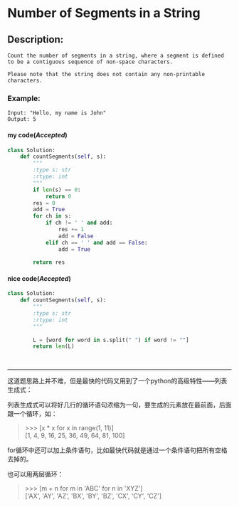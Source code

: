 # Number of Segments in a String
## Description:
```
Count the number of segments in a string, where a segment is defined to be a contiguous sequence of non-space characters.

Please note that the string does not contain any non-printable characters.
```
### Example:
```
Input: "Hello, my name is John"
Output: 5
```




#### my code(*Accepted*)
```python
class Solution:
    def countSegments(self, s):
        """
        :type s: str
        :rtype: int
        """
        if len(s) == 0:
            return 0
        res = 0
        add = True
        for ch in s:
            if ch != ' ' and add:
                res += 1
                add = False
            elif ch == ' ' and add == False:
                add = True
            
        return res
```

#### nice code(*Accepted*)
```python
class Solution:
    def countSegments(self, s):
        """
        :type s: str
        :rtype: int
        """
        
        L = [word for word in s.split(" ") if word != ""]
        return len(L)
        
        
```
**************************************
这道题思路上并不难，但是最快的代码又用到了一个python的高级特性——列表生成式：

列表生成式可以将好几行的循环语句浓缩为一句，要生成的元素放在最前面，后面跟一个循环，如：
> \>\>\> [x * x for x in range(1, 11)]<br>
> [1, 4, 9, 16, 25, 36, 49, 64, 81, 100]

for循环中还可以加上条件语句，比如最快代码就是通过一个条件语句把所有空格去掉的。

也可以用两层循环：
> \>\>\> [m + n for m in 'ABC' for n in 'XYZ']<br>
> ['AX', 'AY', 'AZ', 'BX', 'BY', 'BZ', 'CX', 'CY', 'CZ']
